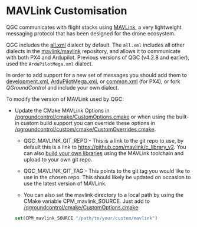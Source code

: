 # MAVLink Customisation

QGC communicates with flight stacks using [MAVLink](https://mavlink.io/en/), a very lightweight messaging protocol that has been designed for the drone ecosystem.

QGC includes the [all.xml](https://mavlink.io/en/messages/all.html) dialect by default. The `all.xml` includes all other dialects in the [mavlink/mavlink](https://github.com/mavlink/mavlink/tree/master/message_definitions/v1.0) repository, and allows it to communicate with both PX4 and Ardupilot.
Previous versions of QGC (v4.2.8 and earlier), used the `ArduPilotMega.xml` dialect.

In order to add support for a new set of messages you should add them to [development.xml](https://mavlink.io/en/messages/development.html), [ArduPilotMega.xml](https://mavlink.io/en/messages/ardupilotmega.html), or [common.xml](https://mavlink.io/en/messages/common.html) (for PX4), or fork _QGroundControl_ and include your own dialect.

To modify the version of MAVLink used by QGC:

- Update the CMake MAVLink Options in [/qgroundcontrol/cmake/CustomOptions.cmake](https://github.com/mavlink/qgroundcontrol/tree/master/cmake/CustomOptions.cmake)
  or when using the built-in custom build support you can override these options in [/qgroundcontrol/custom/cmake/CustomOverrides.cmake](https://github.com/mavlink/qgroundcontrol/tree/master/custom-example/cmake/CustomOverrides.cmake).
  - QGC_MAVLINK_GIT_REPO - This is a link to the git repo to use, by default this is a link to https://github.com/mavlink/c_library_v2.
                           You can also [build your own libraries](https://mavlink.io/en/getting_started/generate_libraries.html) using the MAVLink toolchain and upload to your own git repo.
  - QGC_MAVLINK_GIT_TAG - This points to the git tag you would like to use in the chosen repo. This should likely be updated on occasion to use the latest version of MAVLink.

  - You can also set the mavlink directory to a local path by using the CMake variable CPM_mavlink_SOURCE.
  Just add to [/qgroundcontrol/cmake/CustomOptions.cmake](../../../../cmake/CustomOptions.cmake):
  ```cmake
  set(CPM_mavlink_SOURCE "/path/to/your/custom/mavlink")
  ```